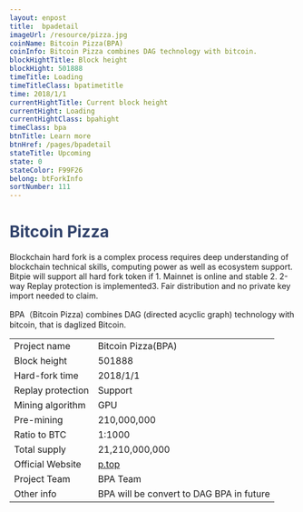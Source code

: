 ```yaml
---
layout: enpost
title:  bpadetail
imageUrl: /resource/pizza.jpg
coinName: Bitcoin Pizza(BPA)
coinInfo: Bitcoin Pizza combines DAG technology with bitcoin.
blockHightTitle: Block height
blockHight: 501888
timeTitle: Loading
timeTitleClass: bpatimetitle
time: 2018/1/1
currentHightTitle: Current block height
currentHight: Loading
currentHightClass: bpahight
timeClass: bpa
btnTitle: Learn more
btnHref: /pages/bpadetail
stateTitle: Upcoming
state: 0
stateColor: F99F26
belong: btForkInfo
sortNumber: 111
---
```

<h1 style="color: #2F416A">Bitcoin Pizza</h1>
<p class="summarytxt">Blockchain hard fork is a complex process requires deep understanding of blockchain technical skills, computing power as well as ecosystem support. Bitpie will support all hard fork token if 1. Mainnet is online and stable 2. 2-way Replay protection is implemented3. Fair distribution and no private key import needed to claim.
</p>
<p>BPA（Bitcoin Pizza) combines DAG (directed acyclic graph) technology with bitcoin, that is daglized Bitcoin.
</p>
<table class="center">
  <tbody>
    <tr>
        <td class="tablehalf">Project name</td>
        <td class="tablehalf">Bitcoin Pizza(BPA)</td>
    </tr>
    <tr>
        <td>Block height</td>
        <td>501888</td>
    </tr>
    <tr>
        <td>Hard-fork time</td>
        <td>2018/1/1</td>
    </tr>
    <tr>
        <td>Replay protection</td>
        <td>Support</td>
    </tr>
    <tr>
        <td>Mining algorithm</td>
        <td>GPU</td>
    </tr>
    <tr>
        <td>Pre-mining</td>
        <td>210,000,000</td>
    </tr>
    <tr>
        <td>Ratio to BTC</td>
        <td>1:1000</td>
    </tr>
    <tr>
        <td>Total supply</td>
        <td>21,210,000,000</td>
    </tr>
    <tr>
        <td>Official Website</td>
        <td><a href="http://www.p.top/" target="_blank">p.top</a></td>
    </tr>
    <tr>
        <td>Project Team</td>
        <td>BPA Team</td>
    </tr>
    <tr>
        <td>Other info</td>
        <td>BPA will be convert to DAG BPA in future</td>
    </tr>
  </tbody>
</table>